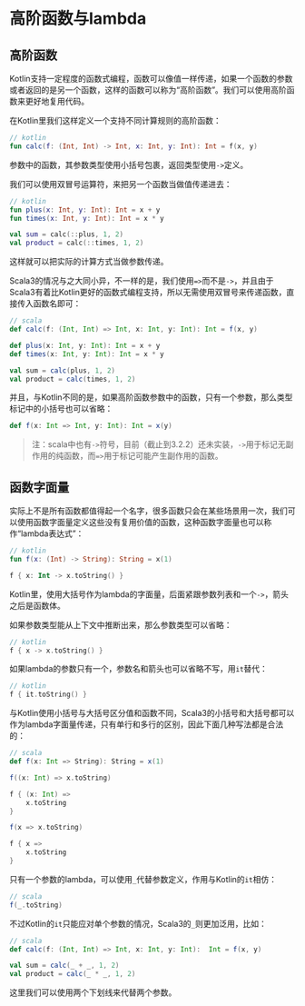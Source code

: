 # 高阶函数与lambda

## 高阶函数

Kotlin支持一定程度的函数式编程，函数可以像值一样传递，如果一个函数的参数或者返回的是另一个函数，这样的函数可以称为“高阶函数”。我们可以使用高阶函数来更好地复用代码。

在Kotlin里我们这样定义一个支持不同计算规则的高阶函数：

```kotlin
// kotlin
fun calc(f: (Int, Int) -> Int, x: Int, y: Int): Int = f(x, y)
```

参数中的函数，其参数类型使用小括号包裹，返回类型使用`->`定义。

我们可以使用双冒号运算符，来把另一个函数当做值传递进去：

```kotlin
// kotlin
fun plus(x: Int, y: Int): Int = x + y
fun times(x: Int, y: Int): Int = x * y

val sum = calc(::plus, 1, 2)
val product = calc(::times, 1, 2)
```

这样就可以把实际的计算方式当做参数传递。

Scala3的情况与之大同小异，不一样的是，我们使用`=>`而不是`->`，并且由于Scala3有着比Kotlin更好的函数式编程支持，所以无需使用双冒号来传递函数，直接传入函数名即可：

```scala
// scala
def calc(f: (Int, Int) => Int, x: Int, y: Int): Int = f(x, y)

def plus(x: Int, y: Int): Int = x + y
def times(x: Int, y: Int): Int = x * y

val sum = calc(plus, 1, 2)
val product = calc(times, 1, 2)
```

并且，与Kotlin不同的是，如果高阶函数参数中的函数，只有一个参数，那么类型标记中的小括号也可以省略：

```scala
def f(x: Int => Int, y: Int): Int = x(y)
```

> 注：scala中也有`->`符号，目前（截止到3.2.2）还未实装，`->`用于标记无副作用的纯函数，而`=>`用于标记可能产生副作用的函数。

## 函数字面量

实际上不是所有函数都值得起一个名字，很多函数只会在某些场景用一次，我们可以使用函数字面量定义这些没有复用价值的函数，这种函数字面量也可以称作“lambda表达式”：

```kotlin
// kotlin
fun f(x: (Int) -> String): String = x(1)

f { x: Int -> x.toString() }
```

Kotlin里，使用大括号作为lambda的字面量，后面紧跟参数列表和一个`->`，箭头之后是函数体。

如果参数类型能从上下文中推断出来，那么参数类型可以省略：

```kotlin
// kotlin
f { x -> x.toString() }
```

如果lambda的参数只有一个，参数名和箭头也可以省略不写，用`it`替代：

```kotlin
// kotlin
f { it.toString() }
```

与Kotlin使用小括号与大括号区分值和函数不同，Scala3的小括号和大括号都可以作为lambda字面量传递，只有单行和多行的区别，因此下面几种写法都是合法的：

```scala
// scala
def f(x: Int => String): String = x(1)

f((x: Int) => x.toString)

f { (x: Int) => 
    x.toString 
}

f(x => x.toString)

f { x =>
    x.toString
}
```

只有一个参数的lambda，可以使用`_`代替参数定义，作用与Kotlin的`it`相仿：

```scala
// scala
f(_.toString)
```

不过Kotlin的`it`只能应对单个参数的情况，Scala3的`_`则更加泛用，比如：

```scala
// scala
def calc(f: (Int, Int) => Int, x: Int, y: Int):  Int = f(x, y)

val sum = calc(_ + _, 1, 2)
val product = calc(_ * _, 1, 2)
```

这里我们可以使用两个下划线来代替两个参数。